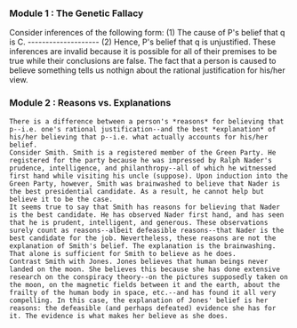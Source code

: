 ### Module 1 : The Genetic Fallacy
Consider inferences of the following form:
	(1) The cause of P's belief that q is C.
	--------------------
	(2) Hence, P's belief that q is unjustified.
These inferences are invalid because it is possible for all of their premises to be true while their conclusions are false. The fact that a person is caused to believe something tells us nothign about the rational justification for his/her view.


### Module 2 : Reasons vs. Explanations
	There is a difference between a person's *reasons* for believing that p--i.e. one's rational justification--and the best *explanation* of his/her believing that p--i.e. what actually accounts for his/her belief. 
	Consider Smith. Smith is a registered member of the Green Party. He registered for the party because he was impressed by Ralph Nader's prudence, intelligence, and philanthropy--all of which he witnessed first hand while visiting his uncle (suppose). Upon induction into the Green Party, however, Smith was brainwashed to believe that Nader is the best presidential candidate. As a result, he cannot help but believe it to be the case.
	It seems true to say that Smith has reasons for believing that Nader is the best candidate. He has observed Nader first hand, and has seen that he is prudent, intelligent, and generous. These observations surely count as reasons--albeit defeasible reasons--that Nader is the best candidate for the job. Nevertheless, these reasons are not the explanation of Smith's belief. The explanation is the brainwashing. That alone is sufficient for Smith to believe as he does.
	Contrast Smith with Jones. Jones believes that human beings never landed on the moon. She believes this because she has done extensive research on the conspiracy theory--on the pictures supposedly taken on the moon, on the magnetic fields between it and the earth, about the frailty of the human body in space, etc.--and has found it all very compelling. In this case, the explanation of Jones' belief is her reasons: the defeasible (and perhaps defeated) evidence she has for it. The evidence is what makes her believe as she does.

